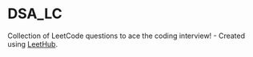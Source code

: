 # DSA_LC
Collection of LeetCode questions to ace the coding interview! - Created using [LeetHub](https://github.com/QasimWani/LeetHub).
